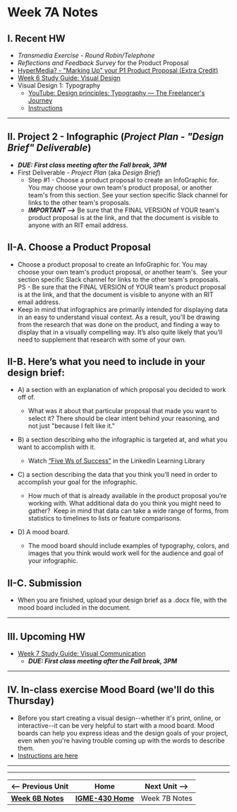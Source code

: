 # Week 7A Notes

## I. Recent HW
- *Transmedia Exercise - Round Robin/Telephone*
- *Reflections and Feedback Survey* for the Product Proposal
- [HyperMedia? - "Marking Up" your P1 Product Proposal (Extra Credit)](../exercises/hypermedia.md)
- [Week 6 Study Guide: Visual Design](https://docs.google.com/document/d/14oI7kb8EDRQruHPqxgt4ObKOeYWzOlwY84fpElP_DYY/edit#heading=h.zh50ne9gq5he)
- Visual Design 1: Typography
  - [YouTube: Design principles: Typography — The Freelancer's Journey](https://www.youtube.com/watch?v=yom0nogFN3k)
  - [Instructions](https://docs.google.com/document/d/1QFFXwnVxKJTwE5jtdRR-pYRDlGtGyXkR9Lix8-91Sqg/edit)

---

## II. Project 2 - Infographic (*Project Plan - "Design Brief" Deliverable*)
- ***DUE: First class meeting after the Fall break, 3PM***
- First Deliverable - *Project Plan* (aka *Design Brief*)
  - Step #1 - Choose a product proposal to create an InfoGraphic for. You may choose your own team's product proposal, or another team's from this section. See your section specific Slack channel for links to the other team's proposals.
  - ***IMPORTANT -->*** Be sure that the FINAL VERSION of YOUR team's product proposal is at the link, and that the document is visible to anyone with an RIT email address.

## II-A. Choose a Product Proposal
- Choose a product proposal to create an InfoGraphic for. You may choose your own team's product proposal, or another team's.&nbsp; See your section specific Slack channel for links to the other team's proposals. PS - Be sure that the FINAL VERSION of YOUR team's product proposal is at the link, and that the document is visible to anyone with an RIT email address.
- Keep in mind that infographics are primarily intended for displaying data in an easy to understand visual context. As a result, you'll be drawing from the research that was done on the product, and finding a way to display that in a visually compelling way. It’s also quite likely that you’ll need to supplement that research with some of your own.&nbsp;

## II-B. Here’s what you need to include in your design brief:

- A) a section with an explanation of which proposal you decided to work off of.
  - What was it about that particular proposal that made you want to select it? There should be clear intent behind your reasoning, and not just "because I felt like it."&nbsp;

- B) a section describing who the infographic is targeted at, and what you want to accomplish with it.
  - Watch [“Five Ws of Success”](https://www.linkedin.com/learning/learning-infographic-design-14154168/defining-the-5-ws?u=42272537) in the LinkedIn Learning Library

- C) a section describing the data that you think you’ll need in order to accomplish your goal for the infographic.
  - How much of that is already available in the product proposal you’re working with. What additional data do you think you might need to gather?&nbsp; Keep in mind that data can take a wide range of forms, from statistics to timelines to lists or feature comparisons.

- D) A mood board.
  - The mood board should include examples of typography, colors, and images that you think would work well for the audience and goal of your infographic.

## II-C. Submission
- When you are finished, upload your design brief as a .docx file, with the mood board included in the document.

---

## III. Upcoming HW

- [Week 7 Study Guide: Visual Communication](https://docs.google.com/document/d/11rL3zhWWQJRnQYn40mO3h6DIrnbLLdAFKGtvqA_SSQY/edit?usp=sharing)
  - ***DUE: First class meeting after the Fall break, 3PM***

---
## IV. In-class exercise Mood Board (we'll do this Thursday)
- Before you start creating a visual design--whether it's print, online, or interactive--it can be very helpful to start with a mood board. Mood boards can help you express ideas and the design goals of your project, even when you're having trouble coming up with the words to describe them.
- [Instructions are here](https://docs.google.com/document/d/1-83awwd-1czdAo2lbiAwuoZtng9GW0PWtiGK7pC3b6s/edit?usp=sharing)



---
---

| <-- Previous Unit | Home | Next Unit -->
| --- | --- | --- 
|  [**Week 6B Notes**](6B.md)  |  [**IGME-430 Home**](../) | Week 7B Notes

